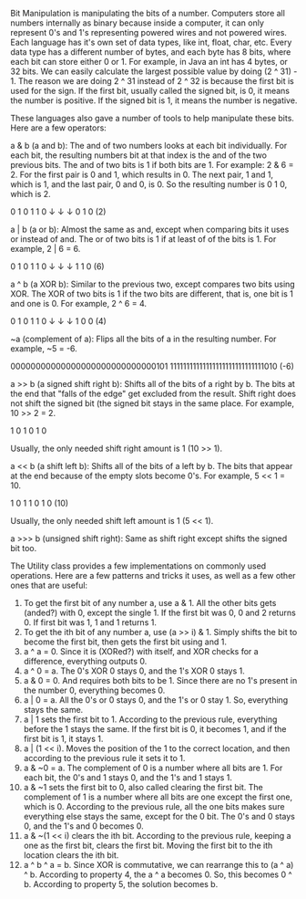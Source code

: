 Bit Manipulation is manipulating the bits of a number. Computers store all numbers internally as binary because inside a computer, it can only
represent 0's and 1's representing powered wires and not powered wires. Each language has it's own set of data types, like int, float, char,
etc. Every data type has a different number of bytes, and each byte has 8 bits, where each bit can store either 0 or 1. For example, in Java
an int has 4 bytes, or 32 bits. We can easily calculate the largest possible value by doing (2 ^ 31) - 1. The reason we are doing 2 ^ 31 instead
of 2 ^ 32 is because the first bit is used for the sign. If the first bit, usually called the signed bit, is 0, it means the number is positive.
If the signed bit is 1, it means the number is negative.

These languages also gave a number of tools to help manipulate these bits. Here are a few operators:

a & b (a and b): The and of two numbers looks at each bit individually. For each bit, the resulting numbers bit at that index is the and of the two previous bits.
The and of two bits is 1 if both bits are 1. For example: 2 & 6 = 2. For the first pair is 0 and 1, which results in 0. The next pair, 1 and 1, which is 1, and the
last pair, 0 and 0, is 0. So the resulting number is 0 1 0, which is 2.

0 1 0
1 1 0
↓ ↓ ↓
0 1 0 (2)

a | b (a or b): Almost the same as and, except when comparing bits it uses or instead of and. The or of two bits is 1 if at least of of the bits is 1. For example,
2 | 6 = 6.

0 1 0
1 1 0
↓ ↓ ↓
1 1 0 (6)

a ^ b (a XOR b): Similar to the previous two, except compares two bits using XOR. The XOR of two bits is 1 if the two bits are different, that is, one bit is 1
and one is 0. For example, 2 ^ 6 = 4.

0 1 0
1 1 0
↓ ↓ ↓
1 0 0 (4)

~a (complement of a): Flips all the bits of a in the resulting number. For example, ~5 = -6.

00000000000000000000000000000101
11111111111111111111111111111010 (-6)

a >> b (a signed shift right b): Shifts all of the bits of a right by b. The bits at the end that "falls of the edge" get excluded from the result. Shift right
does not shift the signed bit (the signed bit stays in the same place. For example, 10 >> 2 = 2.

1 0 1 0
    1 0



Usually, the only needed shift right amount is 1 (10 >> 1).

a << b (a shift left b): Shifts all of the bits of a left by b. The bits that appear at the end because of the empty slots become 0's. For example, 5 << 1 = 10.

1 0 1
1 0 1 0 (10)

Usually, the only needed shift left amount is 1 (5 << 1).

a >>> b (unsigned shift right): Same as shift right except shifts the signed bit too.

The Utility class provides a few implementations on commonly used operations. Here are a few patterns and tricks it uses, as well as a few other ones that are
useful:

1. To get the first bit of any number a, use a & 1. All the other bits gets (anded?) with 0, except the single 1. If the first bit was 0, 0 and
2 returns 0. If first bit was 1, 1 and 1 returns 1.
3. To get the ith bit of any number a, use (a >> i) & 1. Simply shifts the bit to become the first bit, then gets the first bit using and 1.
4. a ^ a = 0. Since it is (XORed?) with itself, and XOR checks for a difference, everything outputs 0.
5. a ^ 0 = a. The 0's XOR 0 stays 0, and the 1's XOR 0 stays 1.
6. a & 0 = 0. And requires both bits to be 1. Since there are no 1's present in the number 0, everything becomes 0.
7. a | 0 = a. All the 0's or 0 stays 0, and the 1's or 0 stay 1. So, everything stays the same.
8. a | 1 sets the first bit to 1. According to the previous rule, everything before the 1 stays the same. If the first bit is 0, it becomes 1, and if the first bit
is 1, it stays 1.
9. a | (1 << i). Moves the position of the 1 to the correct location, and then according to the previous rule it sets it to 1.
10. a & ~0 = a. The complement of 0 is a number where all bits are 1. For each bit, the 0's and 1 stays 0, and the 1's and 1 stays 1.
11. a & ~1 sets the first bit to 0, also called clearing the first bit. The complement of 1 is a number where all bits are one except the first one, which is 0.
According to the previous rule, all the one bits makes sure everything else stays the same, except for the 0 bit. The 0's and 0 stays 0, and the 1's and 0 becomes 0.
12. a & ~(1 << i) clears the ith bit. According to the previous rule, keeping a one as the first bit, clears the first bit. Moving the first bit to the ith location
clears the ith bit.
13. a ^ b ^ a = b. Since XOR is commutative, we can rearrange this to (a ^ a) ^ b. According to property 4, the a ^ a becomes 0. So, this becomes 0 ^ b. According to
property 5, the solution becomes b.
